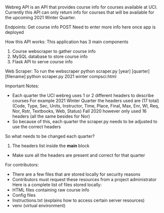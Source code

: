Webreg API is an API that provides course info for courses available at UCI.
Currently this API can only return info for courses that will be available for
the upcoming 2021 Winter Quarter.

Endpoints:
Get course info
POST
Need to enter more info here once app is deployed

How this API works:
This application has 3 main components
1. Course webscraper to gather course info
2. MySQL database to store course info
3. Flask API to serve course info

Web Scraper:
To run the webscraper
python scraper.py [year] [quarter] [filename]
python scraper.py 2021 winter compsci.html

Important Notes:
- Each quarter the UCI webreg uses 1 or 2 different headers to describe courses
For example 2021 Winter Quarter the headers used are (17 total)
(Code, Type, Sec, Units, Instructor, Time, Place, Final, Max, Enr, Wl, Req, Nor, Rstr, Textbooks, Web, Status)
Fall 2020 however only used 16 headers (all the same besides for Nor)
- So because of this, each quarter the scraper.py needs to be adjusted to use the correct headers

So what needs to be changed each quarter?
1. The headers list inside the __main__ block
- Make sure all the headers are present and correct for that quarter

For contributors:
- There are a few files that are stored locally for security reasons
- Contributors must request these resources from a project administrator
Here is a complete list of files stored locally:
- HTML files containing raw course info
- Config files
- Instructions.txt (explains how to access certain server resources)
- venv (virtual environment)
